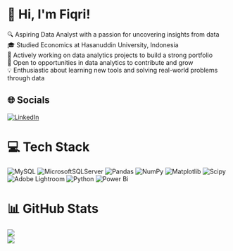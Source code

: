 
# 👋 Hi, I'm Fiqri!

🔍 Aspiring Data Analyst with a passion for uncovering insights from data<br>🎓 Studied Economics at Hasanuddin University, Indonesia<br>📂 Actively working on data analytics projects to build a strong portfolio<br>🎯 Open to opportunities in data analytics to contribute and grow<br>💡 Enthusiastic about learning new tools and solving real-world problems through data


## 🌐 Socials
[![LinkedIn](https://img.shields.io/badge/LinkedIn-%230077B5.svg?logo=linkedin&logoColor=white)](https://linkedin.com/in/www.linkedin.com/in/andi-muhammad-fiqri) 

# 💻 Tech Stack
![MySQL](https://img.shields.io/badge/mysql-4479A1.svg?style=flat&logo=mysql&logoColor=white) ![MicrosoftSQLServer](https://img.shields.io/badge/Microsoft%20SQL%20Server-CC2927?style=flat&logo=microsoft%20sql%20server&logoColor=white) ![Pandas](https://img.shields.io/badge/pandas-%23150458.svg?style=flat&logo=pandas&logoColor=white) ![NumPy](https://img.shields.io/badge/numpy-%23013243.svg?style=flat&logo=numpy&logoColor=white) ![Matplotlib](https://img.shields.io/badge/Matplotlib-%23ffffff.svg?style=flat&logo=Matplotlib&logoColor=black) ![Scipy](https://img.shields.io/badge/SciPy-%230C55A5.svg?style=flat&logo=scipy&logoColor=%white) ![Adobe Lightroom](https://img.shields.io/badge/Adobe%20Lightroom-31A8FF.svg?style=flat&logo=Adobe%20Lightroom&logoColor=white) ![Python](https://img.shields.io/badge/python-3670A0?style=flat&logo=python&logoColor=ffdd54) ![Power Bi](https://img.shields.io/badge/power_bi-F2C811?style=flat&logo=powerbi&logoColor=black)
# 📊 GitHub Stats
![](https://github-readme-stats.vercel.app/api?username=andifiqri&theme=algolia&hide_border=false&include_all_commits=true&count_private=true)<br/>
![](https://github-profile-trophy.vercel.app/?username=andifiqri&theme=algolia&no-frame=false&no-bg=true&margin-w=4)

<!-- Proudly created with GPRM ( https://gprm.itsvg.in ) -->
